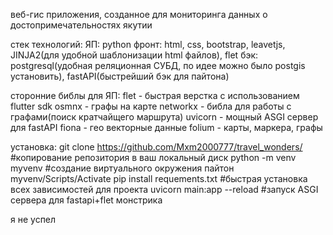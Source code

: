 веб-гис приложения, созданное для мониторинга данных о достопримечательностях якутии

стек технологий:
ЯП: python
фронт: html, css, bootstrap, leavetjs, JINJA2(для удобной шаблонизации html файлов), flet
бэк: postgresql(удобная реляционная СУБД, по идее можно было postgis установить), fastAPI(быстрейший бэк для пайтона)

сторонние библы для ЯП:
flet - быстрая верстка с использованием flutter sdk
osmnx - графы на карте
networkx - библа для работы с графами(поиск кратчайщего маршрута)
uvicorn - мощный ASGI сервер для fastAPI
fiona - гео векторные данные
folium - карты, маркера, графы

установка:
git clone https://github.com/Mxm2000777/travel_wonders/ #копирование репозитория в ваш локальный диск
python -m venv myvenv #создание виртуального окружения пайтон
myvenv/Scripts/Activate
pip install requements.txt #быстрая установка всех зависимостей для проекта
uvicorn main:app --reload #запуск ASGI сервера для fastapi+flet монстрика

я не успел
